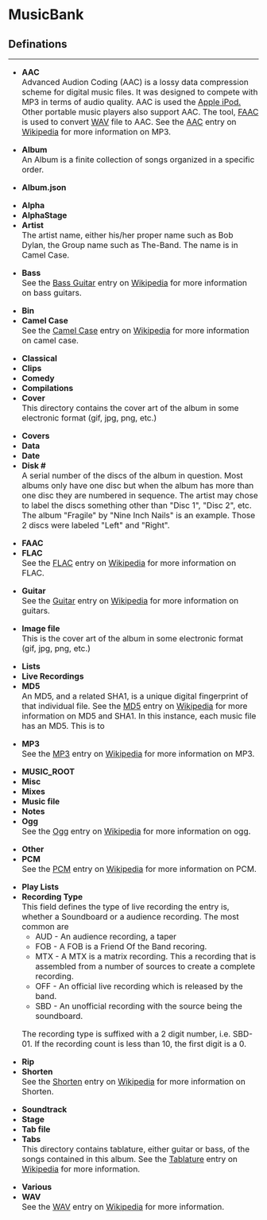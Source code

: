 # MusicBank
## Definations
<p>
    </ul>
<hr noshade="noshade">

<div style="font-size: 12pt">
<ul>

<!-- AAC -->
<li>
<a style="font-weight: bold;" name="aac">AAC</a><br>
Advanced Audion Coding (AAC) is a lossy data compression scheme for digital music files. It was designed to compete with MP3 in terms of audio quality. AAC is used the 
<a href="http://www.apple.com/ipod/ipod.html" target="_blank">Apple iPod.</a> 
Other portable music players also support AAC. The tool, 
<a href="appendix.php#faac">FAAC</a> is used to convert
<a href="appendix.php#wav">WAV</a> file to AAC. See the 
<a href="http://en.wikipedia.org/wiki/Advanced_audio_coding" target="_blank">AAC</a> 
entry on 
<a href="http://en.wikipedia.org/wiki/Main_Page" target="_blank">Wikipedia</a> 
for more information on MP3.
</li><p>

<!-- Album -->
<li>
<a name="album"><b>Album</b></a><br>
An Album is a finite collection of songs organized in a specific order. </li><p>

<!-- Album.json -->
<li>
<a style="font-weight: bold;" name="album_json">Album.json</a><br>
</li><p>

<!-- Alpha -->
<li>
<a style="font-weight: bold;" name="alpha">Alpha</a><br>
</li>

<!-- AlphaStage -->
<li>
<a style="font-weight: bold;" name="AlphaStage">AlphaStage</a><br>
</li>

<!-- Artist -->
<li>
<a name="artist"><b>Artist</b></a><br>
The artist name, either his/her proper name such as Bob Dylan, the Group name such as The-Band. The name is in Camel Case.
</li><p>

<!-- Bass -->
<li>
<a style="font-weight: bold;" name="bass">Bass</a><br>
See the 
<a href="http://en.wikipedia.org/wiki/Bass_guitar" target="_blank">
Bass Guitar</a> 
entry on <a href="http://en.wikipedia.org/wiki/Main_Page" target="_blank">Wikipedia</a> 
for more information on bass guitars.
</li><p>

<!-- Bin -->
<li>
<a style="font-weight: bold;" name="bin">Bin</a><br>
</li>

<!-- Camel Case -->
<li>
<a style="font-weight: bold;" name="camel_case">Camel Case</a><br>
See the <a href="http://en.wikipedia.org/wiki/Camel_case" target="_blank">Camel Case</a> entry on <a href="http://en.wikipedia.org/wiki/Main_Page" target="_blank">Wikipedia</a> for more information on camel case.
</li><p>

<!-- Classical -->
<li>
<a style="font-weight: bold;" name="classical">Classical</a><br>
</li>

<!-- Clips -->
<li>
<a style="font-weight: bold;" name="clips">Clips</a><br>
</li>

<!-- Comedy -->
<li>
<a style="font-weight: bold;" name="comedy">Comedy</a><br>
</li>

<!-- Compilations -->
<li>
<a style="font-weight: bold;" name="comp">Compilations</a><br>
</li>

<!-- Cover -->
<li>
<a style="font-weight: bold;" name="cover">Cover</a><br>
This directory contains the cover art of the album in some electronic format (gif, jpg, png, etc.)
</li><p>

<!-- Covers -->
<li>
<a style="font-weight: bold;" name="covers">Covers</a><br>
</li>

<!-- Data -->
<li>
<a style="font-weight: bold;" name="data">Data</a><br>
</li>

<!-- Date -->
<li>
<a style="font-weight: bold;" name="date">Date</a><br>
</li>

<!-- Disk # -->
<li>
<a name="disc"><b>Disk #</b></a><br>
A serial number of the discs of the album in question. Most albums only have one disc but when the album has more than one disc they are numbered in sequence. The artist may chose to label the discs something other than "Disc 1", "Disc 2", etc. The album "Fragile" by "Nine Inch Nails" is an example. Those 2 discs were labeled "Left" and "Right".
</li><p>

<!-- FAAC -->
<li>
<a style="font-weight: bold;" name="faac">FAAC</a><br>
</li>

<!-- FLAC -->      
<li>
<a style="font-weight: bold;" name="flac">FLAC</a><br>
See the <a href="http://en.wikipedia.org/wiki/Flac" target="_blank">FLAC</a> entry on <a
    href="http://en.wikipedia.org/wiki/Main_Page"
    target="_blank">Wikipedia</a> for more information on FLAC.
</li><p>

<!-- Guitar -->
<li>
<a style="font-weight: bold;" name="guitar">Guitar</a><br>
See the <a href="http://en.wikipedia.org/wiki/Guitar" target="_blank">Guitar</a> entry on <a
    href="http://en.wikipedia.org/wiki/Main_Page"
    target="_blank">Wikipedia</a> for more information on guitars. 
</li><p>

<!-- Image File -->
<li>
<a style="font-weight: bold;" name="image">Image file</a><br>
This is the cover art of the album in some electronic format (gif, jpg, png, etc.)
</li><p>

<!-- Lists -->
<li>
<a style="font-weight: bold;" name="lists">Lists</a><br>
</li>

<!-- Live Recordings -->
<li>
<a style="font-weight: bold;" name="live">Live Recordings</a><br>
</li>

<!-- MD5 -->
<li>
<a name="md5"><b>MD5</b></a><br>
An MD5, and a related SHA1, is a unique digital fingerprint of that individual file. See the <a href="http://en.wikipedia.org/wiki/Md5"
    target="_blank">MD5</a> entry on <a
    href="http://en.wikipedia.org/wiki/Main_Page"
    target="_blank">Wikipedia</a> for more information on MD5 and
  SHA1. In this instance, each music file has an MD5. This is to
</li><p>

<!-- MP3 -->
<li>
<a style="font-weight: bold;" name="mp3">MP3</a><br>
  See the <a href="http://en.wikipedia.org/wiki/Mp3"
    target="_blank">MP3</a> entry on <a
    href="http://en.wikipedia.org/wiki/Main_Page"
    target="_blank">Wikipedia</a> for more information on MP3.
</li><p>

<!-- MUSIC_ROOT -->
<li>
<a style="font-weight: bold;" name="music_root">MUSIC_ROOT</a><br>
</li>

<!-- Misc -->
<li>
<a style="font-weight: bold;" name="misc">Misc</a><br>
</li>

<!-- Mixes -->
<li>
<a style="font-weight: bold;" name="mixes">Mixes</a><br>
</li>

<!-- Music File -->
<li>
<a style="font-weight: bold;" name="music_file">Music file</a><br>
</li>

<!-- Notes -->
<li>
<a style="font-weight: bold;" name="notes">Notes</a><br>
</li>

<!-- Ogg -->
<li>
<a style="font-weight: bold;" name="ogg">Ogg</a><br>
  See the <a href="http://en.wikipedia.org/wiki/Ogg">Ogg</a> entry on
  <a href="http://en.wikipedia.org/wiki/Main_Page">Wikipedia</a> for
  more information on ogg.
</li><p>

<!-- Other -->
<li>
<a style="font-weight: bold;" name="other">Other</a><br>
</li>

<!-- PCM -->
<li>
<a style="font-weight: bold;" name="pcm">PCM</a><br>
  See the <a href="http://en.wikipedia.org/wiki/PCM">PCM</a> entry on
  <a href="http://en.wikipedia.org/wiki/Main_Page">Wikipedia</a> for
  more information on PCM. 
</li><p>

<!-- Play Lists -->
<li>
<a style="font-weight: bold;" name="playlist">Play Lists</a><br>
</li>

<!-- Recording Type -->
<li>
<a style="font-weight: bold;" name="rec-type">Recording Type</a><br>
This field defines the type of live recording the entry is, whether a Soundboard or a audience recording. The most common are
<ul>
<li>AUD - An audience recording, a taper</li>
<li>FOB - A FOB is a Friend Of the Band recoring.</li>
<li>MTX - A MTX is a matrix recording. This a recording that is assembled from a number of sources to create a complete recording.</li>
<li>OFF - An official live recording which is released by the band.</li>
<li>SBD - An unofficial recording with the source being the soundboard.</li>
</ul><p>
The recording type is suffixed with a 2 digit number, i.e. SBD-01. If the recording count is less than 10, the first digit is a 0. 
</li><p>

<!-- Rip -->
<li>
<a style="font-weight: bold;" name="rip">Rip</a><br>
</li>

<!-- Shorten -->
<li>
<a style="font-weight: bold;" name="shorten">Shorten</a><br>
  See the <a href="http://en.wikipedia.org/wiki/Shorten">Shorten</a>
  entry on <a
    href="http://en.wikipedia.org/wiki/Main_Page">Wikipedia</a> for 
  more information on Shorten.
</li><p>

<!-- Soundtrack -->
<li>
<a style="font-weight: bold;" name="soundtrack">Soundtrack</a><br>
</li>

<!-- Stage -->
<li>
<a style="font-weight: bold;" name="stage">Stage</a><br>
</li>

<!-- Tab file -->
<li>
<a style="font-weight: bold;" name="tab_file">Tab file</a><br>
</li>

<!-- Tabs -->
<li>
<a style="font-weight: bold;" name="tabs">Tabs</a><br> This
directory contains tablature, either guitar or bass, of the songs
contained in this album. See the <a target="_blank"
href="http://en.wikipedia.org/wiki/Tablature">Tablature</a> entry on
<a target="_blank"
href="http://en.wikipedia.org/wiki/Main_Page">Wikipedia</a> for more
information. 
</li><p>

<!-- Various -->
<li>
<a style="font-weight: bold;" name="varios">Various</a><br>
</li>

<!-- WAV -->
<li>
<a style="font-weight: bold;" name="wav">WAV</a><br>
  See the <a target="_blank"
    href="http://en.wikipedia.org/wiki/Wav">WAV</a> entry on
  <a target="_blank"
    href="http://en.wikipedia.org/wiki/Main_Page">Wikipedia</a> for more
  information.
</li><p>
</ul>
</div>